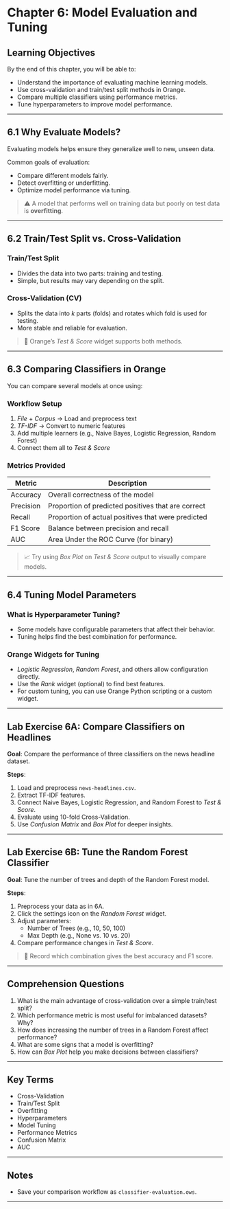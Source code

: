 # Chapter 6: Model Evaluation and Tuning

## Learning Objectives

By the end of this chapter, you will be able to:

- Understand the importance of evaluating machine learning models.
- Use cross-validation and train/test split methods in Orange.
- Compare multiple classifiers using performance metrics.
- Tune hyperparameters to improve model performance.

---

## 6.1 Why Evaluate Models?

Evaluating models helps ensure they generalize well to new, unseen data.

Common goals of evaluation:

- Compare different models fairly.
- Detect overfitting or underfitting.
- Optimize model performance via tuning.

> ⚠️ A model that performs well on training data but poorly on test data is **overfitting**.

---

## 6.2 Train/Test Split vs. Cross-Validation

### Train/Test Split

- Divides the data into two parts: training and testing.
- Simple, but results may vary depending on the split.

### Cross-Validation (CV)

- Splits the data into *k* parts (folds) and rotates which fold is used for testing.
- More stable and reliable for evaluation.

> 🧪 Orange’s *Test & Score* widget supports both methods.

---

## 6.3 Comparing Classifiers in Orange

You can compare several models at once using:

### Workflow Setup

1. *File* + *Corpus* → Load and preprocess text
2. *TF-IDF* → Convert to numeric features
3. Add multiple learners (e.g., Naive Bayes, Logistic Regression, Random Forest)
4. Connect them all to *Test & Score*

### Metrics Provided

| Metric       | Description                               |
|--------------|-------------------------------------------|
| Accuracy     | Overall correctness of the model          |
| Precision    | Proportion of predicted positives that are correct |
| Recall       | Proportion of actual positives that were predicted |
| F1 Score     | Balance between precision and recall      |
| AUC          | Area Under the ROC Curve (for binary)     |

> 📈 Try using *Box Plot* on *Test & Score* output to visually compare models.

---

## 6.4 Tuning Model Parameters

### What is Hyperparameter Tuning?

- Some models have configurable parameters that affect their behavior.
- Tuning helps find the best combination for performance.

### Orange Widgets for Tuning

- *Logistic Regression*, *Random Forest*, and others allow configuration directly.
- Use the *Rank* widget (optional) to find best features.
- For custom tuning, you can use Orange Python scripting or a custom widget.

---

## Lab Exercise 6A: Compare Classifiers on Headlines

**Goal**: Compare the performance of three classifiers on the news headline dataset.

**Steps**:

1. Load and preprocess `news-headlines.csv`.
2. Extract TF-IDF features.
3. Connect Naive Bayes, Logistic Regression, and Random Forest to *Test & Score*.
4. Evaluate using 10-fold Cross-Validation.
5. Use *Confusion Matrix* and *Box Plot* for deeper insights.

---

## Lab Exercise 6B: Tune the Random Forest Classifier

**Goal**: Tune the number of trees and depth of the Random Forest model.

**Steps**:

1. Preprocess your data as in 6A.
2. Click the settings icon on the *Random Forest* widget.
3. Adjust parameters:
   - Number of Trees (e.g., 10, 50, 100)
   - Max Depth (e.g., None vs. 10 vs. 20)
4. Compare performance changes in *Test & Score*.

> 📝 Record which combination gives the best accuracy and F1 score.

---

## Comprehension Questions

1. What is the main advantage of cross-validation over a simple train/test split?
2. Which performance metric is most useful for imbalanced datasets? Why?
3. How does increasing the number of trees in a Random Forest affect performance?
4. What are some signs that a model is overfitting?
5. How can *Box Plot* help you make decisions between classifiers?

---

## Key Terms

- Cross-Validation
- Train/Test Split
- Overfitting
- Hyperparameters
- Model Tuning
- Performance Metrics
- Confusion Matrix
- AUC

---

## Notes

- Save your comparison workflow as `classifier-evaluation.ows`.

---

